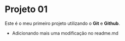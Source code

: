# Projeto 01

Este é o meu primeiro projeto utilizando o **Git** e **Github**.

- Adicionando mais uma modificação no readme.md
